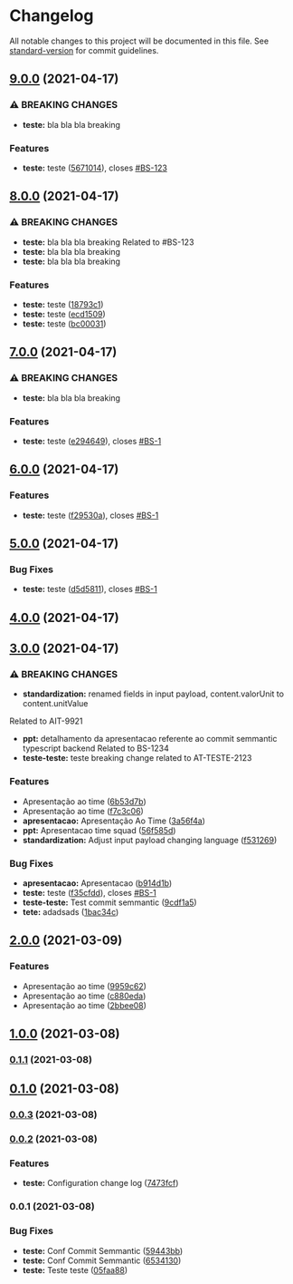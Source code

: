 # Changelog

All notable changes to this project will be documented in this file. See [standard-version](https://github.com/conventional-changelog/standard-version) for commit guidelines.

## [9.0.0](https://github.com/jonathansantana19/commit-semmantic/compare/v8.0.0...v9.0.0) (2021-04-17)


### ⚠ BREAKING CHANGES

* **teste:** bla bla bla breaking

### Features

* **teste:** teste ([5671014](https://github.com/jonathansantana19/commit-semmantic/commits/56710148abd67353349a9f390f742ee283dd92fd)), closes [#BS-123](https://github.com/jonathansantana19/commit-semmantic/issues/BS-123)

## [8.0.0](https://github.com/jonathansantana19/commit-semmantic/compare/v7.0.0...v8.0.0) (2021-04-17)


### ⚠ BREAKING CHANGES

* **teste:** bla bla bla breaking Related to #BS-123
* **teste:** bla bla bla breaking
* **teste:** bla bla bla breaking

### Features

* **teste:** teste ([18793c1](https://github.com/jonathansantana19/commit-semmantic/commits/18793c16839a580a4e855a124845ab3ae580412f))
* **teste:** teste ([ecd1509](https://github.com/jonathansantana19/commit-semmantic/commits/ecd1509677e33e8d710743313c2229d51daf3e77))
* **teste:** teste ([bc00031](https://github.com/jonathansantana19/commit-semmantic/commits/bc00031d372637317310230326731a62058b1c22))

## [7.0.0](https://github.com/jonathansantana19/commit-semmantic/compare/v6.0.0...v7.0.0) (2021-04-17)


### ⚠ BREAKING CHANGES

* **teste:** bla bla bla breaking

### Features

* **teste:** teste ([e294649](https://github.com/jonathansantana19/commit-semmantic/commits/e294649b08801b70a1260f7ba60b69bc3cb459a3)), closes [#BS-1](https://github.com/jonathansantana19/commit-semmantic/issues/BS-1)

## [6.0.0](https://github.com/jonathansantana19/commit-semmantic/compare/v5.0.0...v6.0.0) (2021-04-17)


### Features

* **teste:** teste ([f29530a](https://github.com/jonathansantana19/commit-semmantic/commits/f29530a3034f4f8320176dce4815c30f22026a45)), closes [#BS-1](https://github.com/jonathansantana19/commit-semmantic/issues/BS-1)

## [5.0.0](https://github.com/jonathansantana19/commit-semmantic/compare/v4.0.0...v5.0.0) (2021-04-17)


### Bug Fixes

* **teste:** teste ([d5d5811](https://github.com/jonathansantana19/commit-semmantic/commits/d5d58116ad5fdebbdd0b095961ccb2ef27c5bd67)), closes [#BS-1](https://github.com/jonathansantana19/commit-semmantic/issues/BS-1)

## [4.0.0](https://github.com/jonathansantana19/commit-semmantic/compare/v3.0.0...v4.0.0) (2021-04-17)

## [3.0.0](https://github.com/jonathansantana19/commit-semmantic/compare/v2.0.0...v3.0.0) (2021-04-17)


### ⚠ BREAKING CHANGES

* **standardization:** renamed fields in input payload, content.valorUnit to content.unitValue

Related to AIT-9921
* **ppt:** detalhamento da apresentacao referente ao commit semmantic typescript backend
Related to BS-1234
* **teste-teste:** teste breaking change
related to AT-TESTE-2123

### Features

* Apresentação ao time ([6b53d7b](https://github.com/jonathansantana19/commit-semmantic/commits/6b53d7b7644ddbe2fe639112f8c6e9843eb96dff))
* Apresentação ao time ([f7c3c06](https://github.com/jonathansantana19/commit-semmantic/commits/f7c3c0625c427c6edf0efd93d77de7c8f117ba2f))
* **apresentacao:** Apresentação Ao Time ([3a56f4a](https://github.com/jonathansantana19/commit-semmantic/commits/3a56f4af257b99fad8a07899342481eb72f79a3c))
* **ppt:** Apresentacao time squad ([56f585d](https://github.com/jonathansantana19/commit-semmantic/commits/56f585d30f292e324353ac3ed28b83c622abfaf3))
* **standardization:** Adjust input payload changing language ([f531269](https://github.com/jonathansantana19/commit-semmantic/commits/f5312697edf3d56582b04af1bc01b52aed178073))


### Bug Fixes

* **apresentacao:** Apresentacao ([b914d1b](https://github.com/jonathansantana19/commit-semmantic/commits/b914d1bf2151f0b5c8ab7e15ede47110b49310b8))
* **teste:** teste ([f35cfdd](https://github.com/jonathansantana19/commit-semmantic/commits/f35cfdd2673480570515e334093f943571ab2ea5)), closes [#BS-1](https://github.com/jonathansantana19/commit-semmantic/issues/BS-1)
* **teste-teste:** Test commit semmantic ([9cdf1a5](https://github.com/jonathansantana19/commit-semmantic/commits/9cdf1a51938d6d1682b13e0996eae1ae3a721837))
* **tete:** adadsads ([1bac34c](https://github.com/jonathansantana19/commit-semmantic/commits/1bac34cfe8ba459ec6e0fc5e5f4ace02bb7a61a4))

## [2.0.0](https://github.com/jonathansantana19/commit-semmantic/compare/v1.0.0...v2.0.0) (2021-03-09)


### Features

* Apresentação ao time ([9959c62](https://github.com/jonathansantana19/commit-semmantic/commits/9959c6253867c2e6ee32f639e7c233139a41564a))
* Apresentação ao time ([c880eda](https://github.com/jonathansantana19/commit-semmantic/commits/c880eda36c7a800d252e4391d73eb56a44eb278b))
* Apresentação ao time ([2bbee08](https://github.com/jonathansantana19/commit-semmantic/commits/2bbee086128bd7288e1a247ff0bd564038283174))

## [1.0.0](https://github.com/jonathansantana19/commit-semmantic/compare/v0.1.1...v1.0.0) (2021-03-08)

### [0.1.1](https://github.com/jonathansantana19/commit-semmantic/compare/v0.1.0...v0.1.1) (2021-03-08)

## [0.1.0](https://github.com/jonathansantana19/commit-semmantic/compare/v0.0.3...v0.1.0) (2021-03-08)

### [0.0.3](https://github.com/jonathansantana19/commit-semmantic/compare/v0.0.2...v0.0.3) (2021-03-08)

### [0.0.2](https://github.com/jonathansantana19/commit-semmantic/compare/v0.0.1...v0.0.2) (2021-03-08)


### Features

* **teste:** Configuration change log ([7473fcf](https://github.com/jonathansantana19/commit-semmantic/commits/7473fcfc298e9a65e6a42108b882f88adfcd9bb0))

### 0.0.1 (2021-03-08)


### Bug Fixes

* **teste:** Conf Commit Semmantic ([59443bb](https://github.com/mokkapps/changelog-generator-demo/commits/59443bbc6c31f69b9ad7bccaec3627531b9ebaf7))
* **teste:** Conf Commit Semmantic ([6534130](https://github.com/mokkapps/changelog-generator-demo/commits/65341303d9e85db37ba5154cc964335048d0ce91))
* **teste:** Teste teste ([05faa88](https://github.com/mokkapps/changelog-generator-demo/commits/05faa8825d20620fc592e5329bff36453db00a7a))
